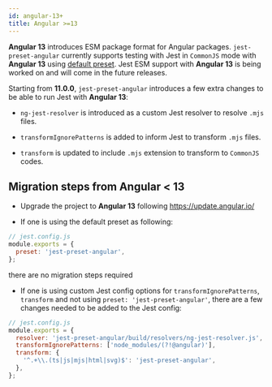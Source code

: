 ```yaml
---
id: angular-13+
title: Angular >=13
---
```


**Angular 13** introduces ESM package format for Angular packages. `jest-preset-angular`
currently supports testing with Jest in `CommonJS` mode with **Angular 13** using [default preset](https://thymikee.github.io/jest-preset-angular/docs/next/getting-started/presets).
Jest ESM support with **Angular 13** is being worked on and will come in the future releases.

Starting from **11.0.0**, `jest-preset-angular` introduces a few extra changes to be able to run Jest with **Angular 13**:

- `ng-jest-resolver` is introduced as a custom Jest resolver to resolve `.mjs` files.

- `transformIgnorePatterns` is added to inform Jest to transform `.mjs` files.

- `transform` is updated to include `.mjs` extension to transform to `CommonJS` codes.

## Migration steps from Angular < 13

- Upgrade the project to **Angular 13** following https://update.angular.io/

- If one is using the default preset as following:

```js
// jest.config.js
module.exports = {
  preset: 'jest-preset-angular',
};
```

there are no migration steps required

- If one is using custom Jest config options for `transformIgnorePatterns`, `transform` and not using `preset: 'jest-preset-angular'`,
  there are a few changes needed to be added to the Jest config:

```js
// jest.config.js
module.exports = {
  resolver: 'jest-preset-angular/build/resolvers/ng-jest-resolver.js',
  transformIgnorePatterns: ['node_modules/(?!@angular)'],
  transform: {
    '^.+\\.(ts|js|mjs|html|svg)$': 'jest-preset-angular',
  },
};
```
